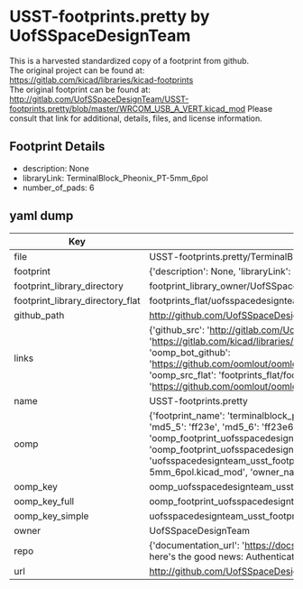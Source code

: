 # USST-footprints.pretty by UofSSpaceDesignTeam  
This is a harvested standardized copy of a footprint from github.  
The original project can be found at:  
https://gitlab.com/kicad/libraries/kicad-footprints  
The original footprint can be found at:
http://gitlab.com/UofSSpaceDesignTeam/USST-footprints.pretty/blob/master/WRCOM_USB_A_VERT.kicad_mod
Please consult that link for additional, details, files, and license information.  
## Footprint Details
* description: None  
* libraryLink: TerminalBlock_Pheonix_PT-5mm_6pol  
* number_of_pads: 6  
## yaml dump  
| Key | Value |  
| --- | --- |  
| file | USST-footprints.pretty/TerminalBlock_Pheonix_PT-5mm_6pol.kicad_mod |  
| footprint | {'description': None, 'libraryLink': 'TerminalBlock_Pheonix_PT-5mm_6pol', 'number_of_pads': 6} |  
| footprint_library_directory | footprint_library_owner/UofSSpaceDesignTeam_USST-footprints.pretty |  
| footprint_library_directory_flat | footprints_flat/uofsspacedesignteam_usst_footprints_terminalblock_pheonix_pt_5mm_6pol/working |  
| github_path | http://github.com/UofSSpaceDesignTeam/USST-footprints.pretty/blob/master/TerminalBlock_Pheonix_PT-5mm_6pol.kicad_mod |  
| links | {'github_src': 'http://gitlab.com/UofSSpaceDesignTeam/USST-footprints.pretty/blob/master/WRCOM_USB_A_VERT.kicad_mod', 'github_src_repo': 'https://gitlab.com/kicad/libraries/kicad-footprints', 'oomp_bot': 'footprints/uofsspacedesignteam_usst_footprints_terminalblock_pheonix_pt_5mm_6pol/working', 'oomp_bot_github': 'https://github.com/oomlout/oomlout_oomp_footprint_bot/tree/main/footprints/uofsspacedesignteam_usst_footprints_terminalblock_pheonix_pt_5mm_6pol/working', 'oomp_src_flat': 'footprints_flat/footprints_flat/uofsspacedesignteam_usst_footprints_terminalblock_pheonix_pt_5mm_6pol/working', 'oomp_src_flat_github': 'https://github.com/oomlout/oomlout_oomp_footprint_src/tree/main/footprints_flat/uofsspacedesignteam_usst_footprints_terminalblock_pheonix_pt_5mm_6pol/working'} |  
| name | USST-footprints.pretty |  
| oomp | {'footprint_name': 'terminalblock_pheonix_pt_5mm_6pol', 'library_name': 'usst_footprints', 'md5': 'ff23e6e8deb9e5bb786f46c90f946d49', 'md5_10': 'ff23e6e8de', 'md5_5': 'ff23e', 'md5_6': 'ff23e6', 'oomp_key': 'oomp_uofsspacedesignteam_usst_footprints_terminalblock_pheonix_pt_5mm_6pol', 'oomp_key_extra': 'oomp_footprint_uofsspacedesignteam_usst_footprints_terminalblock_pheonix_pt_5mm_6pol', 'oomp_key_full': 'oomp_footprint_uofsspacedesignteam_usst_footprints_terminalblock_pheonix_pt_5mm_6pol_ff23e6', 'oomp_key_simple': 'uofsspacedesignteam_usst_footprints_terminalblock_pheonix_pt_5mm_6pol', 'original_filename': 'USST-footprints.pretty/TerminalBlock_Pheonix_PT-5mm_6pol.kicad_mod', 'owner_name': 'uofsspacedesignteam'} |  
| oomp_key | oomp_uofsspacedesignteam_usst_footprints_terminalblock_pheonix_pt_5mm_6pol |  
| oomp_key_full | oomp_footprint_uofsspacedesignteam_usst_footprints_terminalblock_pheonix_pt_5mm_6pol |  
| oomp_key_simple | uofsspacedesignteam_usst_footprints_terminalblock_pheonix_pt_5mm_6pol |  
| owner | UofSSpaceDesignTeam |  
| repo | {'documentation_url': 'https://docs.github.com/rest/overview/resources-in-the-rest-api#rate-limiting', 'message': "API rate limit exceeded for 84.66.173.59. (But here's the good news: Authenticated requests get a higher rate limit. Check out the documentation for more details.)"} |  
| url | http://github.com/UofSSpaceDesignTeam/USST-footprints.pretty |  

